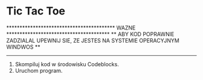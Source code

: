 # Tic Tac Toe

*****************************************  WAZNE ***************************************
** ABY KOD POPRAWNIE ZADZIALAL UPEWNIJ SIE, ZE JESTES NA SYSTEMIE OPERACYJNYM WINDWOS **
****************************************************************************************

1. Skompiluj kod w środowisku Codeblocks.
2. Uruchom program.
